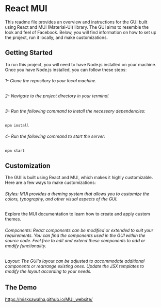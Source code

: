 # React MUI 
This readme file provides an overview and instructions for the GUI built using React and MUI (Material-UI) library. The GUI aims to resemble the look and feel of Facebook. Below, you will find information on how to set up the project, run it locally, and make customizations.

## Getting Started
To run this project, you will need to have Node.js installed on your machine. Once you have Node.js installed, you can follow these steps:

###### 1- Clone the repository to your local machine.
###### 2- Navigate to the project directory in your terminal.
###### 3- Run the following command to install the necessary dependencies:
```
npm install
```
###### 4- Run the following command to start the server:
```
npm start
```
## Customization
The GUI is built using React and MUI, which makes it highly customizable. Here are a few ways to make customizations:

###### Styles: MUI provides a theming system that allows you to customize the colors, typography, and other visual aspects of the GUI. 
Explore the MUI documentation to learn how to create and apply custom themes.

###### Components: React components can be modified or extended to suit your requirements. You can find the components used in the GUI within the source code. Feel free to edit and extend these components to add or modify functionality.

###### Layout: The GUI's layout can be adjusted to accommodate additional components or rearrange existing ones. Update the JSX templates to modify the layout according to your needs.

## The Demo
https://misksawalha.github.io/MUI_website/

